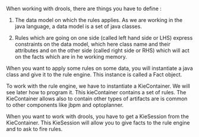 When working with drools, there are things you have to define :

1) The data model on which the rules applies. As we are working in the java language, a data model is a set of java classes.

2) Rules which are going on one side (called left hand side or LHS) express constraints on the data model, which here class name and their attributes and on the other side (called right side or RHS) which will act on the facts which are in he working memory.



When you want to apply some rules on some data, you will instantiate a java class and give it to the rule engine. This instance is called a Fact object.

To work with the rule engine, we have to instantiate a KieContainer. We will see later how to program it. This kieContainer contains a set of rules. The KieContainer allows also to contain other types of artifacts are is common to other components like jbpm and optoplanner.

When you want to work with drools, you have to get a KieSession from the KieContainer. This KieSession will allow you to give facts to the rule engine and to ask to fire rules.

